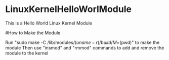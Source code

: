 # LinuxKernelHelloWorlModule
This is a Hello World Linux Kernel Module


#How to Make the Module

Run "sudo make -C /lib/modules/$(uname -r)/build/ M=$(pwd)" to make the module
Then use "insmod" and "rmmod" commands to add and remove the module to the kernel
